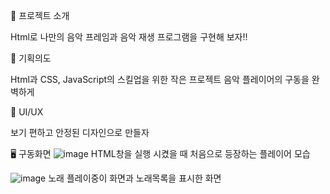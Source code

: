 🎼 프로젝트 소개

  Html로 나만의 음악 프레임과 음악 재생 프로그램을 구현해 보자!!

🎼 기획의도

  Html과 CSS, JavaScript의 스킬업을 위한 작은 프로젝트
  음악 플레이어의 구동을 완벽하게
 
🎨 UI/UX

  보기 편하고 안정된 디자인으로 만들자


🖥 구동화면
![image](https://github.com/Hongyoongi/yungih3/assets/167847389/b4fbaa23-3634-48a5-bd48-6714d1e46820)
HTML창을 실행 시켰을 때 처음으로 등장하는 플레이어 모습


![image](https://github.com/Hongyoongi/yungih3/assets/167847389/c0080456-f742-4085-a15b-a44ff875dfaa)
노래 플레이중이 화면과 노래목록을 표시한 화면

